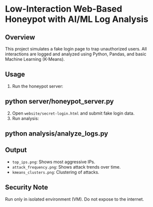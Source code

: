 # Low-Interaction Web-Based Honeypot with AI/ML Log Analysis

## Overview
This project simulates a fake login page to trap unauthorized users. All interactions are logged and analyzed using Python, Pandas, and basic Machine Learning (K-Means).

## Usage
1. Run the honeypot server:
## python server/honeypot_server.py
2. Open `website/secret-login.html` and submit fake login data.
3. Run analysis:
## python analysis/analyze_logs.py

## Output
- `top_ips.png`: Shows most aggressive IPs.
- `attack_frequency.png`: Shows attack trends over time.
- `kmeans_clusters.png`: Clustering of attacks.

## Security Note
Run only in isolated environment (VM). Do not expose to the internet.

